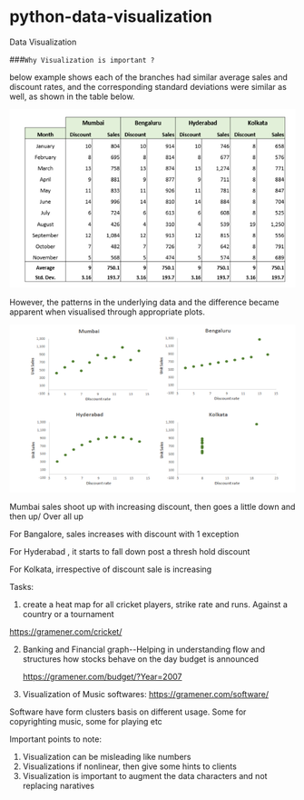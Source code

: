 # python-data-visualization
Data Visualization

###`Why Visualization is important ?`

below example shows each of the branches had similar average sales and discount rates, 
and the corresponding standard deviations were similar as well, as shown
in the table below.

![data_set_with_stats](data+stats.png)

However, the patterns in the underlying data and the difference became apparent when visualised through appropriate plots.


![data_set_with_stats](plots.png)

Mumbai sales shoot up with increasing discount, then goes a little down and then up/
Over all up

For Bangalore, sales increases with discount with 1 exception

For Hyderabad , it starts to fall down post a thresh hold discount

For Kolkata, irrespective of discount sale is increasing


Tasks:
1. create a heat map for all cricket players, strike rate and runs. Against a country or a tournament

https://gramener.com/cricket/

2. Banking and Financial graph--Helping in understanding flow and structures how stocks behave on the day budget is announced

   https://gramener.com/budget/?Year=2007

3. Visualization of Music softwares:
   https://gramener.com/software/
   
Software have form clusters basis on different usage. Some for copyrighting music, some for playing etc


Important points to note:
1. Visualization can be misleading like numbers
2. Visualizations if nonlinear, then give some hints to clients
3. Visualization is important to augment the data characters and not replacing naratives
